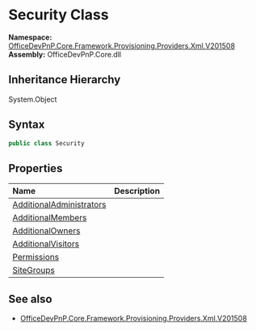 # Security Class
  

**Namespace:** [OfficeDevPnP.Core.Framework.Provisioning.Providers.Xml.V201508](OfficeDevPnP.Core.Framework.Provisioning.Providers.Xml.V201508.md)  
**Assembly:** OfficeDevPnP.Core.dll  
## Inheritance Hierarchy
System.Object  
## Syntax
```C#
public class Security
```
## Properties
|**Name**|**Description**|
|:-----|:-----|
| [AdditionalAdministrators](OfficeDevPnP.Core.Framework.Provisioning.Providers.Xml.V201508.Security.AdditionalAdministrators.md) | 
| [AdditionalMembers](OfficeDevPnP.Core.Framework.Provisioning.Providers.Xml.V201508.Security.AdditionalMembers.md) | 
| [AdditionalOwners](OfficeDevPnP.Core.Framework.Provisioning.Providers.Xml.V201508.Security.AdditionalOwners.md) | 
| [AdditionalVisitors](OfficeDevPnP.Core.Framework.Provisioning.Providers.Xml.V201508.Security.AdditionalVisitors.md) | 
| [Permissions](OfficeDevPnP.Core.Framework.Provisioning.Providers.Xml.V201508.Security.Permissions.md) | 
| [SiteGroups](OfficeDevPnP.Core.Framework.Provisioning.Providers.Xml.V201508.Security.SiteGroups.md) | 
## See also
- [OfficeDevPnP.Core.Framework.Provisioning.Providers.Xml.V201508](OfficeDevPnP.Core.Framework.Provisioning.Providers.Xml.V201508.md)
